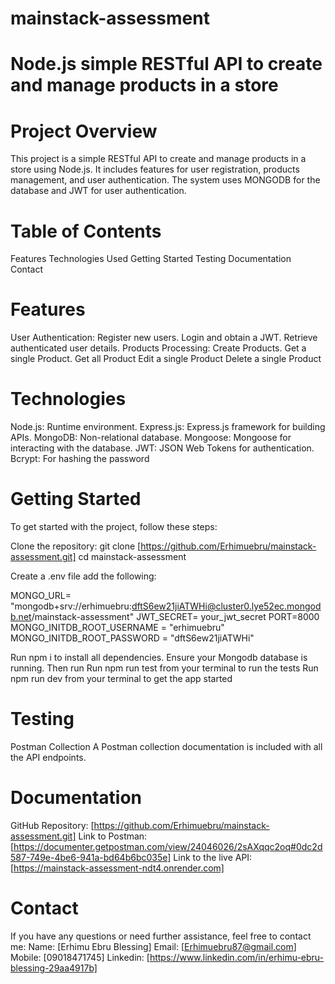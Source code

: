 # mainstack-assessment

# Node.js simple RESTful API to create and manage products in a store

# Project Overview
This project is a simple RESTful API to create and manage products in a store using Node.js. It includes features for user registration, products management, and user authentication. The system uses MONGODB for the database and JWT for user authentication.


# Table of Contents
Features
Technologies Used
Getting Started 
Testing
Documentation
Contact

# Features
User Authentication:
Register new users.
Login and obtain a JWT.
Retrieve authenticated user details.
Products Processing:
Create Products.
Get a single Product.
Get all Product
Edit a single Product
Delete a single Product


# Technologies
Node.js: Runtime environment.
Express.js: Express.js framework for building APIs.
MongoDB: Non-relational database.
Mongoose: Mongoose for interacting with the database.
JWT: JSON Web Tokens for authentication.
Bcrypt: For hashing the password


# Getting Started
To get started with the project, follow these steps:

Clone the repository: git clone [https://github.com/Erhimuebru/mainstack-assessment.git]
cd mainstack-assessment

Create a .env file add the following:

MONGO_URL= "mongodb+srv://erhimuebru:dftS6ew21jiATWHi@cluster0.lye52ec.mongodb.net/mainstack-assessment"
JWT_SECRET= your_jwt_secret
PORT=8000
MONGO_INITDB_ROOT_USERNAME = "erhimuebru"
MONGO_INITDB_ROOT_PASSWORD = "dftS6ew21jiATWHi"


Run npm i  to install all dependencies.
Ensure your Mongodb database is running. Then run
Run npm run test from your terminal to run the tests
Run npm run dev from your terminal to get the app started

# Testing
Postman Collection
A Postman collection documentation is included with all the API endpoints.

# Documentation
GitHub Repository: [https://github.com/Erhimuebru/mainstack-assessment.git]
Link to Postman:  [https://documenter.getpostman.com/view/24046026/2sAXqqc2oq#0dc2d587-749e-4be6-941a-bd64b6bc035e]
Link to the live API: [https://mainstack-assessment-ndt4.onrender.com]



# Contact
If you have any questions or need further assistance, feel free to contact me:
Name: [Erhimu Ebru Blessing] 
Email: [Erhimuebru87@gmail.com] 
Mobile: [09018471745] 
Linkedin: [https://www.linkedin.com/in/erhimu-ebru-blessing-29aa4917b]